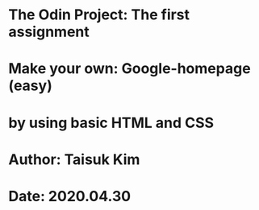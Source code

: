 # The Odin Project: The first assignment
# Make your own: Google-homepage (easy)
# by using basic HTML and CSS
# 
# Author: Taisuk Kim
# Date: 2020.04.30

